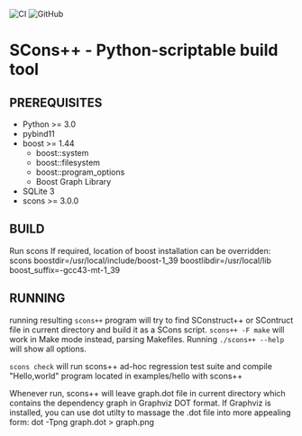 ![CI](https://github.com/loonycyborg/scons-plusplus/actions/workflows/ci.yml/badge.svg)
![GitHub](https://img.shields.io/github/license/loonycyborg/scons-plusplus)

SCons++ - Python-scriptable build tool
======================================

PREREQUISITES
-------------
* Python >= 3.0
* pybind11
* boost >= 1.44
  * boost::system
  * boost::filesystem
  * boost::program_options
  * Boost Graph Library
* SQLite 3
* scons >= 3.0.0

BUILD
-----
Run scons
If required, location of boost installation can be overridden:
    scons boostdir=/usr/local/include/boost-1_39 boostlibdir=/usr/local/lib boost_suffix=-gcc43-mt-1_39

RUNNING
-------
running resulting `scons++` program will try to find SConstruct++ or SContruct file
in current directory and build it as a SCons script. `scons++ -F make` will work in Make
mode instead, parsing Makefiles. Running `./scons++ --help` will show all options.

`scons check` will run scons++ ad-hoc regression test 
suite and compile "Hello,world" program located in 
examples/hello with scons++

Whenever run, scons++ will leave graph.dot file in current
directory which contains the dependency graph in Graphviz DOT format.
If Graphviz is installed, you can use dot utilty to massage the .dot
file into more appealing form:
    dot -Tpng graph.dot > graph.png
